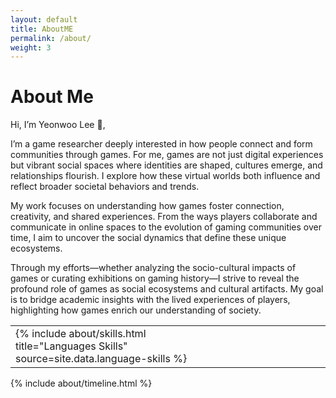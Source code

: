 ```yaml
---
layout: default
title: AboutME
permalink: /about/
weight: 3
---
```


# **About Me**

Hi, I’m Yeonwoo Lee :wave:,  

I’m a game researcher deeply interested in how people connect and form communities through games. For me, games are not just digital experiences but vibrant social spaces where identities are shaped, cultures emerge, and relationships flourish. I explore how these virtual worlds both influence and reflect broader societal behaviors and trends.  

My work focuses on understanding how games foster connection, creativity, and shared experiences. From the ways players collaborate and communicate in online spaces to the evolution of gaming communities over time, I aim to uncover the social dynamics that define these unique ecosystems.  

Through my efforts—whether analyzing the socio-cultural impacts of games or curating exhibitions on gaming history—I strive to reveal the profound role of games as social ecosystems and cultural artifacts. My goal is to bridge academic insights with the lived experiences of players, highlighting how games enrich our understanding of society.  


<table style="width:100%;">
  <tr>
    <td style="width:60%;">
      {% include about/skills.html title="Languages Skills" source=site.data.language-skills %}
    </td>
    <td style="width:40%;">
      <!-- 빈 공간 -->
    </td>
  </tr>
</table>

<div class="row">
{% include about/timeline.html %}
</div>